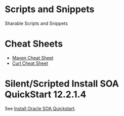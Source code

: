 # Scripts and Snippets
Sharable Scripts and Snippets

# Cheat Sheets
* [Maven Cheat Sheet](doc/maven.md)
* [Curl Cheat Sheet](doc/curl.md)

# Silent/Scripted Install SOA QuickStart 12.2.1.4
See [Install Oracle SOA Quickstart](doc/soa_quickstart/InstallSOAQuickstart.md).
